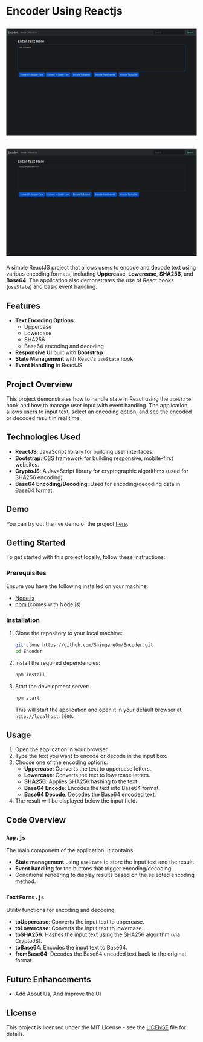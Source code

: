 # Encoder Using Reactjs
![Output Screenshot 1](./output2.png)
---
![Output Screenshot 2](./output3.png)
---
A simple ReactJS project that allows users to encode and decode text using various encoding formats, including **Uppercase**, **Lowercase**, **SHA256**, and **Base64**. The application also demonstrates the use of React hooks (`useState`) and basic event handling.

## Features
- **Text Encoding Options**: 
  - Uppercase
  - Lowercase
  - SHA256
  - Base64 encoding and decoding
- **Responsive UI** built with **Bootstrap**
- **State Management** with React's `useState` hook
- **Event Handling** in ReactJS

## Project Overview

This project demonstrates how to handle state in React using the `useState` hook and how to manage user input with event handling. The application allows users to input text, select an encoding option, and see the encoded or decoded result in real time.

## Technologies Used
- **ReactJS**: JavaScript library for building user interfaces.
- **Bootstrap**: CSS framework for building responsive, mobile-first websites.
- **CryptoJS**: A JavaScript library for cryptographic algorithms (used for SHA256 encoding).
- **Base64 Encoding/Decoding**: Used for encoding/decoding data in Base64 format.

## Demo

You can try out the live demo of the project [here](#).

## Getting Started

To get started with this project locally, follow these instructions:

### Prerequisites

Ensure you have the following installed on your machine:
- [Node.js](https://nodejs.org/)
- [npm](https://www.npmjs.com/) (comes with Node.js)

### Installation

1. Clone the repository to your local machine:

   ```bash
   git clone https://github.com/ShingareOm/Encoder.git
   cd Encoder
   ```

2. Install the required dependencies:

   ```bash
   npm install
   ```

3. Start the development server:

   ```bash
   npm start
   ```

   This will start the application and open it in your default browser at `http://localhost:3000`.

## Usage

1. Open the application in your browser.
2. Type the text you want to encode or decode in the input box.
3. Choose one of the encoding options:
   - **Uppercase**: Converts the text to uppercase letters.
   - **Lowercase**: Converts the text to lowercase letters.
   - **SHA256**: Applies SHA256 hashing to the text.
   - **Base64 Encode**: Encodes the text into Base64 format.
   - **Base64 Decode**: Decodes the Base64 encoded text.
4. The result will be displayed below the input field.

## Code Overview

### `App.js`
The main component of the application. It contains:
- **State management** using `useState` to store the input text and the result.
- **Event handling** for the buttons that trigger encoding/decoding.
- Conditional rendering to display results based on the selected encoding method.

### `TextForms.js`
Utility functions for encoding and decoding:
- **toUppercase**: Converts the input text to uppercase.
- **toLowercase**: Converts the input text to lowercase.
- **toSHA256**: Hashes the input text using the SHA256 algorithm (via CryptoJS).
- **toBase64**: Encodes the input text to Base64.
- **fromBase64**: Decodes the Base64 encoded text back to the original format.

## Future Enhancements
- Add About Us, And Improve the UI 

## License

This project is licensed under the MIT License - see the [LICENSE](LICENSE) file for details.
